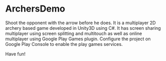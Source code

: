 # ArchersDemo
Shoot the opponent with the arrow before he does.
It is a multiplayer 2D archery based game developed in Unity3D using C#. It has screen sharing multiplayer using screen splitting and multitouch as well as online multiplayer using Google Play Games plugin. Configure the project on Google Play Console to enable the play games services.

Have fun!
